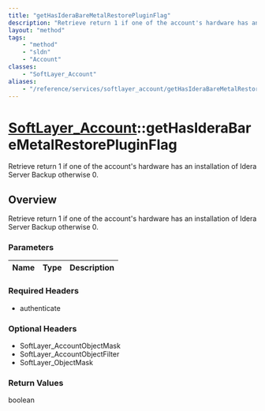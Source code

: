 ```yaml
---
title: "getHasIderaBareMetalRestorePluginFlag"
description: "Retrieve return 1 if one of the account's hardware has an installation of Idera Server Backup otherwise 0."
layout: "method"
tags:
    - "method"
    - "sldn"
    - "Account"
classes:
    - "SoftLayer_Account"
aliases:
    - "/reference/services/softlayer_account/getHasIderaBareMetalRestorePluginFlag"
---
```

# [SoftLayer_Account](/reference/services/SoftLayer_Account)::getHasIderaBareMetalRestorePluginFlag

Retrieve return 1 if one of the account's hardware has an installation of Idera Server Backup otherwise 0.


## Overview 
Retrieve return 1 if one of the account's hardware has an installation of Idera Server Backup otherwise 0.

### Parameters 
|Name | Type | Description |
| --- | --- | --- |


### Required Headers
* authenticate

### Optional Headers
* SoftLayer_AccountObjectMask
* SoftLayer_AccountObjectFilter
* SoftLayer_ObjectMask

### Return Values
boolean

